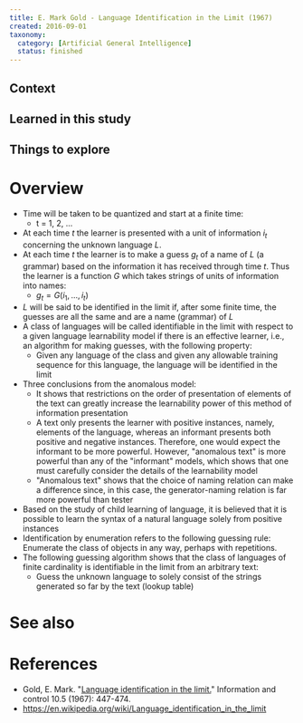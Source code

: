 ```yaml
---
title: E. Mark Gold - Language Identification in the Limit (1967)
created: 2016-09-01
taxonomy:
  category: [Artificial General Intelligence]
  status: finished
---
```


## Context

## Learned in this study

## Things to explore

# Overview
* Time will be taken to be quantized and start at a finite time:
	* t = 1, 2, ...
* At each time $t$ the learner is presented with a unit of information $i_t$ concerning the unknown language $L$.
* At each time $t$ the learner is to make a guess $g_t$ of a name of $L$ (a grammar) based on the information it has received through time $t$. Thus the learner is a function $G$ which takes strings of units of information into names:
	* $g_t = G(i_1, ..., i_t)$
* $L$ will be said to be identified in the limit if, after some finite time, the guesses are all the same and are a name (grammar) of $L$
* A class of languages will be called identifiable in the limit with respect to a given language learnability model if there is an effective learner, i.e., an algorithm for making guesses, with the following property:
	* Given any language of the class and given any allowable training sequence for this language, the language will be identified in the limit
* Three conclusions from the anomalous model:
	* It shows that restrictions on the order of presentation of elements of the text can greatly increase the learnability power of this method of information presentation
	* A text only presents the learner with positive instances, namely, elements of the language, whereas an informant presents both positive and negative instances. Therefore, one would expect the informant to be more powerful. However, "anomalous text" is more powerful than any of the "informant" models, which shows that one must carefully consider the details of the learnability model
	* "Anomalous text" shows that the choice of naming relation can make a difference since, in this case, the generator-naming relation is far more powerful than tester
* Based on the study of child learning of language, it is believed that it is possible to learn the syntax of a natural language solely from positive instances
* Identification by enumeration refers to the following guessing rule: Enumerate the class of objects in any way, perhaps with repetitions.
* The following guessing algorithm shows that the class of languages of finite cardinality is identifiable in the limit from an arbitrary text:
	* Guess the unknown language to solely consist of the strings generated so far by the text (lookup table)

# See also

# References
* Gold, E. Mark. "[Language identification in the limit.](http://web.mit.edu/~6.863/www/spring2009/readings/gold67limit.pdf)" Information and control 10.5 (1967): 447-474.
* https://en.wikipedia.org/wiki/Language_identification_in_the_limit